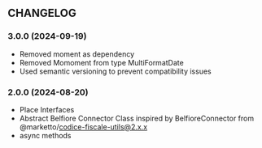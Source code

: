 ## CHANGELOG

### 3.0.0 (2024-09-19)

- Removed moment as dependency
- Removed Momoment from type MultiFormatDate
- Used semantic versioning to prevent compatibility issues

### 2.0.0 (2024-08-20)

- Place Interfaces
- Abstract Belfiore Connector Class inspired by BelfioreConnector from @marketto/codice-fiscale-utils@2.x.x
- async methods
